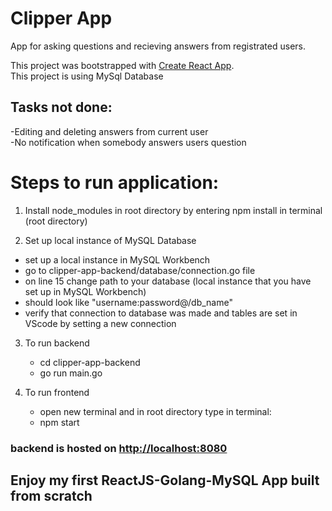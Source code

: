 # Clipper App
App for asking questions and recieving answers from registrated users. 



This project was bootstrapped with [Create React App](https://github.com/facebook/create-react-app).\
This project is using MySql Database



## Tasks not done:
-Editing and deleting answers from current user\
-No notification when somebody answers users question

# Steps to run application: 
1. Install node_modules in root directory by entering npm install in terminal (root directory)

2. Set up local instance of MySQL Database
  - set up a local instance in MySQL Workbench
  - go to clipper-app-backend/database/connection.go file
  - on line 15 change path to your database (local instance that you have set up in MySQL Workbench)  
  - should look like "username:password@/db_name"
  - verify that connection to database was made and tables are set in VScode by setting a new connection 
  
  
3. To run backend
   - cd clipper-app-backend
   - go run main.go
   
4. To run frontend
   - open new terminal and in root directory type in terminal:
   - npm start



### backend is hosted on [http://localhost:8080](http://localhost:8080)


## Enjoy my first ReactJS-Golang-MySQL App built from scratch
